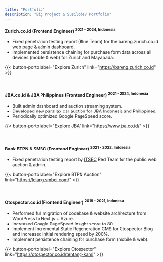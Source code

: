```yaml
---
title: "Portfolio"
description: "Big Project & Susilodev Portfolio"
---
```


#### Zurich.co.id <strong class="text-lg italic font-light">(Frontend Engineer)</strong> <sup class="text-xs">2021 - 2024, Indonesia</sup>

- Fixed penetration testing report (Blue Team) for the bareng.zurich.co.id web page & admin dashboard.
- Implemented persistence chaining for purchase form data across all devices (mobile & web) for Zurich and Mayapada.

{{< button-porto label="Explore Zurich" link="https://bareng.zurich.co.id" >}}
<br><br><br>

#### JBA.co.id & JBA Philippines <strong class="text-lg italic font-light">(Frontend Engineer)</strong> <sup class="text-xs">2021 - 2024, Indonesia</sup>
- Built admin dashboard and auction streaming system.
- Developed new parallax car auction for JBA Indonesia and Philippines.
- Periodically optimized Google PageSpeed score.

{{< button-porto label="Explore JBA" link="https://www.jba.co.id/" >}}
<br><br><br>

#### Bank BTPN & SMBC <strong class="text-lg italic font-light">(Frontend Engineer)</strong> <sup class="text-xs">2021 - 2022, Indonesia</sup>
- Fixed penetration testing report by [ITSEC](https://itsec.asia) Red Team for the public web auction & admin.

{{< button-porto label="Explore BTPN Auction" link="https://lelang.smbci.com/" >}}
<br><br><br>

#### Otospector.co.id <strong class="text-lg italic font-light">(Frontend Engineer)</strong> <sup class="text-xs">2019 - 2021, Indonesia</sup>
- Performed full migration of codebase & website architecture from WordPress to Next.js + Azure.
- Increased Google PageSpeed Insight score to 80.
- Implement Incremental Static Regeneration CMS for Otospector Blog and increased initial rendering speed by 200%.
- Implement persistence chaining for purchase form (mobile & web).

{{< button-porto label="Explore Otospector" link="https://otospector.co.id/tentang-kami" >}}
<br><br><br>